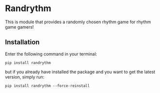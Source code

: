 # Randrythm

This is module that provides a randomly chosen rhythm game for rhythm game gamers!

## Installation

Enter the following command in your terminal:

`pip install randrythm`

but if you already have installed the package and you want to get the latest version,
simply run:

`pip install randrythm --force-reinstall`
